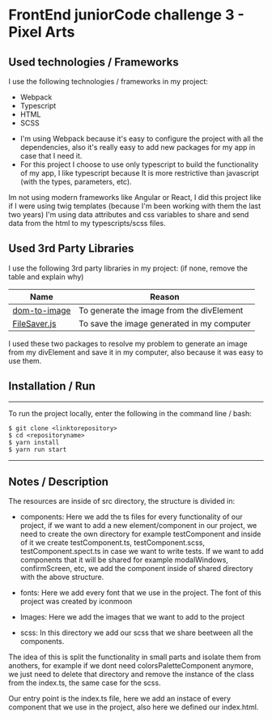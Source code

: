 # FrontEnd juniorCode challenge 3 - Pixel Arts

## Used technologies / Frameworks

I use the following technologies / frameworks in my project:

- Webpack
- Typescript
- HTML
- SCSS

* I'm using Webpack because it's easy to configure the project with all the dependencies, also it's really easy to add new packages for my app in case that I need it. 
* For this project I choose to use only typescript to build the functionality of my app, I like typescript because 
It is more restrictive than javascript (with the types, parameters, etc).

Im not using modern frameworks like Angular or React, I did this project like if I were using twig templates (because I'm been working with them the last two years) I'm using data attributes and css variables to share and send data from the html to my typescripts/scss files. 
## Used 3rd Party Libraries

I use the following 3rd party libraries in my project: (if none, remove the table and explain why)

Name | Reason
--- | ---
[dom-to-image](https://github.com/tsayen/dom-to-image) | To generate the image from the divElement
[FileSaver.js](https://github.com/eligrey/FileSaver.js/) | To save the image generated in my computer

I used these two packages to resolve my problem to generate an image from my divElement and save it in my computer,
also because it was easy to use them.

## Installation / Run
---
To run the project locally, enter the following in the command line / bash:

```console
$ git clone <linktorepository>
$ cd <repositoryname>
$ yarn install
$ yarn run start
```
---

## Notes / Description

The resources are inside of src directory, the structure is divided in:
 * components: Here we add the ts files for every functionality of our project, if we want to add a new 
   element/component in our project, we need to create the own directory for example testComponent and
   inside of it we create testComponent.ts, testComponent.scss, testComponent.spect.ts in case we want to 
   write tests.
   If we want to add components that it will be shared for example modalWindows, confirmScreen, etc, 
   we add the component inside of shared directory with the above structure.

* fonts: Here we add every font that we use in the project. The font of this project was created by iconmoon
* Images: Here we add the images that we want to add to the project
* scss: In this directory we add our scss that we share beetween all the components.

The idea of this is split the functionality in small parts and isolate them from anothers, for example if we
dont need colorsPaletteComponent anymore, we just need to delete that directory and remove the instance of the class
from the index.ts, the same case for the scss.

Our entry point is the index.ts file, here we add an instace of every component that we use in the project,
also here we defined our index.html.


